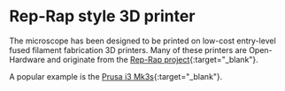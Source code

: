 # Rep-Rap style 3D printer

The microscope has been designed to be printed on low-cost entry-level fused filament fabrication 3D printers. Many of these printers are Open-Hardware and originate from the [Rep-Rap project](https://reprap.org/wiki/RepRap ""){:target="_blank"}.

A popular example is the [Prusa i3 Mk3s](https://shop.prusa3d.com/en/51-original-prusa-i3-mk3s ""){:target="_blank"}.